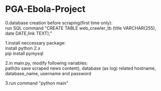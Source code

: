 # PGA-Ebola-Project
0.database creation before scraping(first time only):      
run SQL command "CREATE TABLE web_crawler_tb (title VARCHAR(255), date DATE,link TEXT);"

1.install neccessary package:  
install python 2.x      
pip install pymysql

2.in main.py, modify following variables:      
path(to save scraped news content), 
database (as log) related hostname, database_name, username and password

3.run command "python main"
